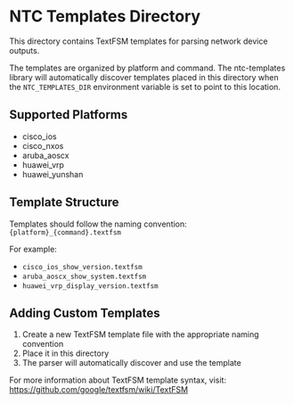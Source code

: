 # NTC Templates Directory

This directory contains TextFSM templates for parsing network device outputs.

The templates are organized by platform and command. The ntc-templates library will automatically discover templates placed in this directory when the `NTC_TEMPLATES_DIR` environment variable is set to point to this location.

## Supported Platforms

- cisco_ios
- cisco_nxos
- aruba_aoscx
- huawei_vrp
- huawei_yunshan

## Template Structure

Templates should follow the naming convention:
`{platform}_{command}.textfsm`

For example:
- `cisco_ios_show_version.textfsm`
- `aruba_aoscx_show_system.textfsm`
- `huawei_vrp_display_version.textfsm`

## Adding Custom Templates

1. Create a new TextFSM template file with the appropriate naming convention
2. Place it in this directory
3. The parser will automatically discover and use the template

For more information about TextFSM template syntax, visit:
https://github.com/google/textfsm/wiki/TextFSM